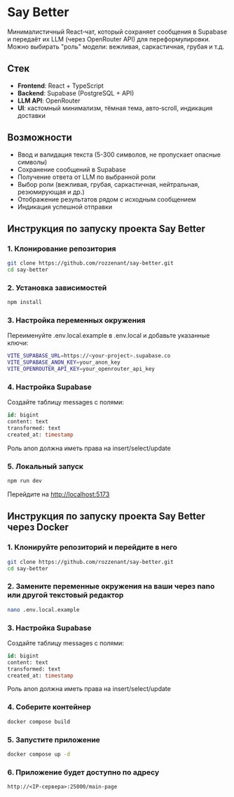 # Say Better

Минималистичный React‑чат, который сохраняет сообщения в Supabase и передаёт их LLM (через OpenRouter API) для переформулировки. Можно выбирать "роль" модели: вежливая, саркастичная, грубая и т.д.

## Стек

- **Frontend**: React + TypeScript
- **Backend**: Supabase (PostgreSQL + API)
- **LLM API**: OpenRouter
- **UI**: кастомный минимализм, тёмная тема, авто‑scroll, индикация доставки

## Возможности

- Ввод и валидация текста (5-300 символов, не пропускает опасные символы)
- Сохранение сообщений в Supabase
- Получение ответа от LLM по выбранной роли
- Выбор роли (вежливая, грубая, саркастичная, нейтральная, резюмирующая и др.)
- Отображение результатов рядом с исходным сообщением
- Индикация успешной отправки

## Инструкция по запуску проекта Say Better

### 1. Клонирование репозитория
```bash
git clone https://github.com/rozzenant/say-better.git
cd say-better
```

### 2. Установка зависимостей
```bash
npm install
```

### 3. Настройка переменных окружения
Переименуйте .env.local.example в .env.local и добавьте указанные ключи:
```bash
VITE_SUPABASE_URL=https://<your-project>.supabase.co
VITE_SUPABASE_ANON_KEY=your_anon_key
VITE_OPENROUTER_API_KEY=your_openrouter_api_key
```

### 4. Настройка Supabase
Создайте таблицу messages с полями:
```sql
id: bigint
content: text
transformed: text
created_at: timestamp
```

Роль anon должна иметь права на insert/select/update

### 5. Локальный запуск
```bash
npm run dev
```
Перейдите на [http://localhost:5173](http://localhost:5173)

## Инструкция по запуску проекта Say Better через Docker

### 1. Клонируйте репозиторий и перейдите в него
```bash
git clone https://github.com/rozzenant/say-better.git
cd say-better
```

### 2. Замените переменные окружения на ваши через nano или другой текстовый редактор
```bash
nano .env.local.example
```

### 3. Настройка Supabase
Создайте таблицу messages с полями:
```sql
id: bigint
content: text
transformed: text
created_at: timestamp
```
Роль anon должна иметь права на insert/select/update

### 4. Соберите контейнер
```bash
docker compose build
```

### 5. Запустите приложение
```bash
docker compose up -d
```

### 6. Приложение будет доступно по адресу
```
http://<IP-сервера>:25000/main-page
```
